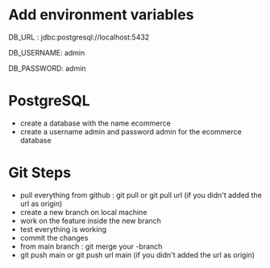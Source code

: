 # Add environment variables

DB_URL : jdbc:postgresql://localhost:5432

DB_USERNAME: admin

DB_PASSWORD: admin

# PostgreSQL

- create a database with the name ecommerce
- create a username admin and password admin for the ecommerce database

# Git Steps

- pull everything from github : git pull or git pull url (if you didn't added the url as origin)
- create a new branch on local machine
- work on the feature inside the new branch
- test everything is working
- commit the changes
- from main branch : git merge your -branch
- git push  main or git push url main (if you didn't added the url as origin)
